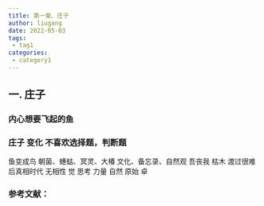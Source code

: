 ```yaml
---
title: 第一章、庄子
author: liugang
date: 2022-05-03
tags:
 - tag1
categories:
 - category1
---
```


<Boxx  changeTime="5000"/>  

## 一. 庄子

### 内心想要飞起的鱼

### 庄子 变化  不喜欢选择题，判断题

鱼变成鸟  朝菌、蟪蛄、冥灵、大椿
文化、备忘录、自然观
吾丧我  枯木 渡过很难
后真相时代 无相性 觉 思考  力量  自然  原始  卓

### 参考文献：
